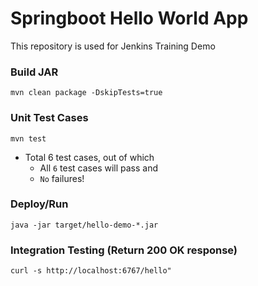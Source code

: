 # Springboot Hello World App
This repository is used for Jenkins Training Demo
     
### Build JAR
```
mvn clean package -DskipTests=true
```

### Unit Test Cases
```
mvn test
```
- Total 6 test cases, out of which
  - All `6` test cases will pass and 
  - `No` failures!
 
### Deploy/Run
```
java -jar target/hello-demo-*.jar 
```

### Integration Testing (Return 200 OK response)
```
curl -s http://localhost:6767/hello"
```
